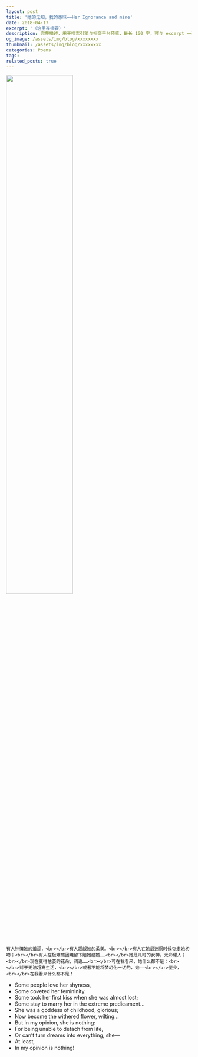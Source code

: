 ```yaml
---
layout: post
title: '她的无知，我的愚昧——Her Ignorance and mine'
date: 2018-04-17
excerpt: '（这里写摘要）'
description: 完整描述，用于搜索引擎与社交平台预览，最长 160 字，可与 excerpt 一致
og_image: /assets/img/blog/xxxxxxxx
thumbnail: /assets/img/blog/xxxxxxxx
categories: Poems
tags: 
related_posts: true
---
```


<img src="{{ '/assets/img/blog/xxxxxxxx' | relative_url }}" style="width:60%;">

```
有人钟情她的羞涩，<br></br>有人觊觎她的柔美。<br></br>有人在她最迷惘时候夺走她初吻；<br></br>有人在极难熬困境留下陪她结婚……<br></br>她是儿时的女神，光彩耀人；<br></br>现在变得枯萎的花朵，凋谢……<br></br>可在我看来，她什么都不是：<br></br>对于无法超离生活，<br></br>或者不能将梦幻化一切的，她——<br></br>至少，<br></br>在我看来什么都不是！
```

- Some people love her shyness,
- Some coveted her femininity.
- Some took her first kiss when she was almost lost;
- Some stay to marry her in the extreme predicament…
- She was a goddess of childhood, glorious;
- Now become the withered flower, wilting…
- But in my opinion, she is nothing:
- For being unable to detach from life,
- Or can’t turn dreams into everything, she—
- At least,
- In my opinion is nothing!